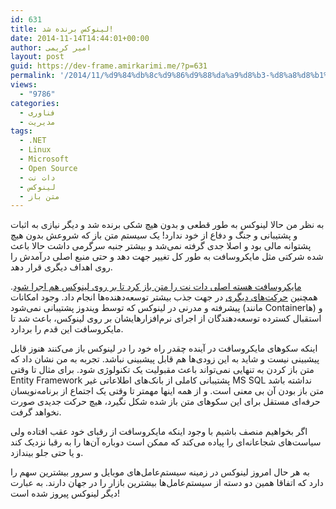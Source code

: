 ```yaml
---
id: 631
title: لینوکس برنده شد!
date: 2014-11-14T14:44:01+00:00
author: امیر کریمی
layout: post
guid: https://dev-frame.amirkarimi.me/?p=631
permalink: '/2014/11/%d9%84%db%8c%d9%86%d9%88%da%a9%d8%b3-%d8%a8%d8%b1%d9%86%d8%af%d9%87-%d8%b4%d8%af/'
views:
  - "9786"
categories:
  - فناوری
  - مدیریت
tags:
  - .NET
  - Linux
  - Microsoft
  - Open Source
  - دات نت
  - لینوکس
  - متن باز
---
```

به نظر من حالا لینوکس به طور قطعی و بدون هیچ شکی برنده شد و دیگر نیازی به اثبات و پشتیبانی و جنگ و دفاع از خود ندارد! یک سیستم متن باز که شروعش بدون هیچ پشتوانه مالی بود و اصلا جدی گرفته نمی‌شد و بیشتر جنبه سرگرمی داشت حالا باعث شده شرکتی مثل مایکروسافت به طور کل تغییر جهت دهد و حتی منبع اصلی درآمدش را روی اهداف دیگری قرار دهد.

<a href="http://www.wired.co.uk/news/archive/2014-11/13/microsoft-open-sources-net-runs-on-linux" target="_blank">مایکروسافت هسته اصلی دات نت را متن باز کرد تا بر روی لینوکس هم اجرا شود</a>. همچنین <a href="http://www.hanselman.com/blog/AnnouncingNET2015NETAsOpenSourceNETOnMacAndLinuxAndVisualStudioCommunity.aspx" target="_blank">حرکت‌های دیگری</a> در جهت جذب بیشتر توسعه‌دهنده‌ها انجام داد. وجود امکانات پیشرفته و مدرنی در لینوکس که توسط ویندوز پشتیبانی نمی‌شود (مانند Containerها) و استقبال کسترده توسعه‌دهندگان از اجرای نرم‌افزارهایشان بر روی لینوکس، باعث شد تا مایکروسافت این قدم را بردارد.

اینکه سکو‌های مایکروسافت در آینده چقدر راه خود را در لینوکس باز می‌کنند هنوز قابل پیشبینی نیست و شاید به این زودی‌ها هم قابل پیشبینی نباشد. تجربه به من نشان داد که متن باز کردن به تنهایی نمی‌تواند باعث مقبولیت یک تکنولوژی شود. برای مثال تا وقتی Entity Framework پشتیبانی کاملی از بانک‌های اطلاعاتی غیر MS SQL نداشته باشد متن باز بودن آن بی معنی است. و از همه اینها مهمتر تا وقتی یک اجتماع از برنامه‌نویسان حرفه‌ای مستقل برای این سکو‌های متن باز شده شکل نگیرد، هیچ حرکت جدیدی صورت نخواهد گرفت.

اگر بخواهیم منصف باشیم با وجود اینکه مایکروسافت از رقبای خود عقب افتاده ولی سیاست‌های شجاعانه‌ای را پیاده می‌کند که ممکن است دوباره آن‌ها را به رقبا نزدیک کند و یا حتی جلو بیندازد.

به هر حال امروز لینوکس در زمینه سیستم‌عامل‌های موبایل و سرور بیشترین سهم را دارد که اتفاقا همین دو دسته از سیستم‌عامل‌ها بیشترین بازار را در جهان دارند. به عبارت دیگر لینوکس پیروز شده است!